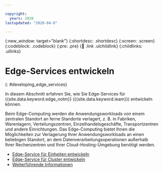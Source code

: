 ```yaml
---

copyright:
  years: 2020
lastupdated: "2020-04-8"

---
```


{:new_window: target="blank"}
{:shortdesc: .shortdesc}
{:screen: .screen}
{:codeblock: .codeblock}
{:pre: .pre}
{:child: .link .ulchildlink}
{:childlinks: .ullinks}

# Edge-Services entwickeln
{: #developing_edge_services}

In diesem Abschnitt erfahren Sie, wie Sie Edge-Services für {{site.data.keyword.edge_notm}} ({{site.data.keyword.ieam}}) entwickeln können.

Beim Edge-Computing werden die Anwendungsworkloads von einem zentralen Standort an ferne Standorte verlagert, z. B. in Fabriken, Warenlagern, Verteilungszentren, Einzelhandelsgeschäfte, Transportzentren und andere Einrichtungen. Das Edge-Computing bietet Ihnen die Möglichkeiten zur Verlagerung Ihrer Anwendungsworkloads an einen beliebigen Standort, an dem Datenverarbeitungsoperationen außerhalb Ihrer Rechenzentren und Ihrer Cloud-Hosting-Umgebung benötigt werden.

* [Edge-Service für Einheiten entwickeln](../OH/docs/developing/developing.md)
* [Edge-Service für Cluster entwickeln](developing_clusters.md)
* [Weiterführende Informationen](further_reading.md)
